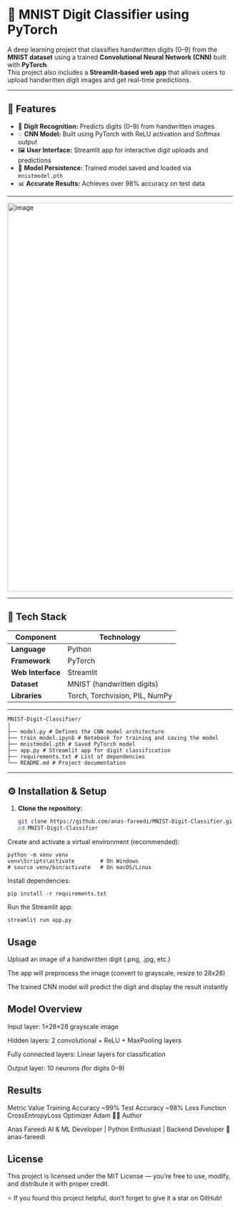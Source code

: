 # 🧠 MNIST Digit Classifier using PyTorch

A deep learning project that classifies handwritten digits (0–9) from the **MNIST dataset** using a trained **Convolutional Neural Network (CNN)** built with **PyTorch**.  
This project also includes a **Streamlit-based web app** that allows users to upload handwritten digit images and get real-time predictions.

---

## 🚀 Features

- 🧩 **Digit Recognition:** Predicts digits (0–9) from handwritten images  
- 💡 **CNN Model:** Built using PyTorch with ReLU activation and Softmax output  
- 🖼️ **User Interface:** Streamlit app for interactive digit uploads and predictions  
- 💾 **Model Persistence:** Trained model saved and loaded via `mnistmodel.pth`  
- 📊 **Accurate Results:** Achieves over 98% accuracy on test data  

---
<img width="968" height="871" alt="image" src="https://github.com/user-attachments/assets/c82128fa-b5b4-4549-9f59-1c35bb7907b9" />

---

## 🧰 Tech Stack

| Component | Technology |
|------------|-------------|
| **Language** | Python |
| **Framework** | PyTorch |
| **Web Interface** | Streamlit |
| **Dataset** | MNIST (handwritten digits) |
| **Libraries** | Torch, Torchvision, PIL, NumPy |

---
```
MNIST-Digit-Classifier/
│
├── model.py # Defines the CNN model architecture
├── train_model.ipynb # Notebook for training and saving the model
├── mnistmodel.pth # Saved PyTorch model
├── app.py # Streamlit app for digit classification
├── requirements.txt # List of dependencies
└── README.md # Project documentation
```

---

## ⚙️ Installation & Setup

1. **Clone the repository:**
   ```bash
   git clone https://github.com/anas-fareedi/MNIST-Digit-Classifier.git
   cd MNIST-Digit-Classifier
Create and activate a virtual environment (recommended):
```
python -m venv venv
venv\Scripts\activate        # On Windows
# source venv/bin/activate   # On macOS/Linux
```

Install dependencies:
```
pip install -r requirements.txt
```

Run the Streamlit app:
```
streamlit run app.py
```
## Usage

Upload an image of a handwritten digit (.png, .jpg, etc.)

The app will preprocess the image (convert to grayscale, resize to 28x28)

The trained CNN model will predict the digit and display the result instantly

## Model Overview

Input layer: 1×28×28 grayscale image

Hidden layers: 2 convolutional + ReLU + MaxPooling layers

Fully connected layers: Linear layers for classification

Output layer: 10 neurons (for digits 0–9)

## Results
Metric	Value
Training Accuracy	~99%
Test Accuracy	~98%
Loss Function	CrossEntropyLoss
Optimizer	Adam
🧑‍💻 Author

Anas Fareedi
AI & ML Developer | Python Enthusiast | Backend Developer
🔗 anas-fareedi

## License

This project is licensed under the MIT License — you’re free to use, modify, and distribute it with proper credit.

⭐ If you found this project helpful, don’t forget to give it a star on GitHub!
